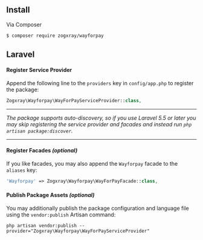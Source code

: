 ## Install

Via Composer

``` bash
$ composer require zogxray/wayforpay
```

## Laravel

#### Register Service Provider

Append the following line to the `providers` key in `config/app.php` to register the package:

```php
Zogxray\Wayforpay\WayForPayServiceProvider::class,
```

***
_The package supports auto-discovery, so if you use Laravel 5.5 or later you may skip registering the service provider and facades and instead run `php artisan package:discover`._
***

#### Register Facades _(optional)_

If you like facades, you may also append the `Wayforpay` facade to the `aliases` key:

```php
'Wayforpay' => Zogxray\Wayforpay\WayForPayFacade::class,
```

#### Publish Package Assets _(optional)_

You may additionally publish the package configuration and language file using the `vendor:publish` Artisan command:

```shell
php artisan vendor:publish --provider="Zogxray\Wayforpay\WayForPayServiceProvider"
```